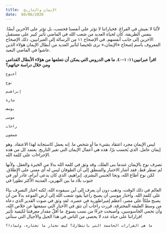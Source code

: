 ```yaml
---
title:  الإيمان والتاريخ
date:  04/06/2020
---
```


لأنّنا لا نعيش في الفراغ. فخياراتنا لا تؤثر على أنفسنا فحسب، بل تؤثر على الآخرين أيضًا. بنفس الطريقة، كان لحياة العديد من شعب الله في الماضي تأثير كبير على مستقبل الآخرين إلى جانب أنفسهم. في الإصحاح ١١ من الرسالة إلى العبرانيين، ذلك الإصحاح المعروف باسم إصحاح «الإيمان،» نرى تلخيصا لتأثير العديد من أبطال الإيمان هؤلاء الذين عاشوا في الماضي البعيد.

**اقرأ عبرانيين١١: ١-٤٠. ما هي الدروس التي يمكن أن نتعلمها من هؤلاء الأبطال القدامى ومن خلال دراسة حياتهم؟**

`أخنوخ`

`نوح`

`إبراهيم`

`سارة`

`يوسف`

`موسى`

`راحاب`

`شمشون`

ليس الإيمان مجرد اعتقاد بشيء ما أو شخص ما. إنه يعمل كاستجابة لهذا الاعتقاد. وهو إيمان عامل. الذي يُحسب برّا. هذه هي أعمال الإيمان التي تغير التاريخ. يعتمد كل من هذه الإجراءات على كلمة الله.

تصرف نوح بالإيمان عندما بنى الفلك، وقد وثق في كلمة الله بدلا من الخبرة والعقل. ولأنها لم تمطر قط، فقد أشار الاختبار والمنطق إلى أن الطوفان ليس له أي معنى على الإطلاق. لكن نوح أطاع الله، ونجا الجنس البشري. إبراهيم، الذي كان يدعى أبرام، غادر أور في جنوب بلاد ما بين النهرين، المدينة الأكثر تطورا في

العالم في ذلك الوقت، وذهب دون أن يعرف إلى أين سيقوده الله. لكنه اختار التصرف بناءً على كلمة الله. واختار موسى أن يصبح راعياً يقود شعب الله إلى أرض الموعد بدلاً من أن يصبح ملكاً على مصر، أعظم إمبراطورية في عصره. لقد وثق في صوت القدير الذي دعاه من وسط العليقة المحترقة. قررت راحاب أن تثق في الأخبار التي سمعتها عن خلاص الله، وأن تحمي الجاسوسين، وأصبحت جزءًا من نسب يسوع. ما أقلّ مقدار معرفتنا لكيفية تأثير قراراتنا على حياة عدد لا يحصى من الناس في هذا الجيل والأجيال التي ستأتي!

`ما هي القرارات الحاسمة التي بانتظارك؟ كيف تختار ما تختاره، ولماذا؟`
